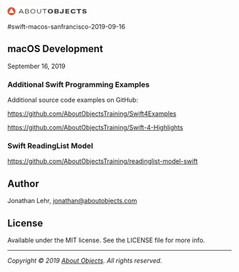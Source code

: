 <div>
<a href="https://www.aboutobjects.com"><img src="ao-logo.png" height=18 style="height: 18px;"/></a>
</div>

#swift-macos-sanfrancisco-2019-09-16

## macOS Development

September 16, 2019


### Additional Swift Programming Examples

Additional source code examples on GitHub: 

https://github.com/AboutObjectsTraining/Swift4Examples

https://github.com/AboutObjectsTraining/Swift-4-Highlights

### Swift ReadingList Model

https://github.com/AboutObjectsTraining/readinglist-model-swift

## Author

Jonathan Lehr, jonathan@aboutobjects.com

## License

Available under the MIT license. See the LICENSE file for more info.

___

_Copyright &copy; 2019 [About Objects](https://www.aboutobjects.com). All rights reserved._

